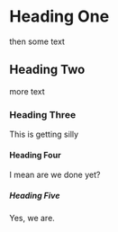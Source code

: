 # Heading One

then some text

## Heading Two

more text

### Heading Three

This is getting silly

#### Heading Four

I mean are we done yet?

##### Heading Five

Yes, we are.
